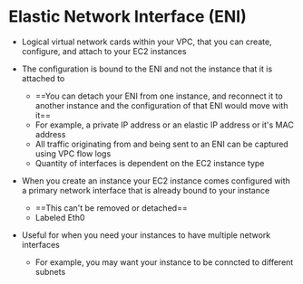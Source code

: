 # Elastic Network Interface (ENI)

- Logical virtual network cards within your VPC, that you can create, configure, and attach to your EC2 instances

- The configuration is bound to the ENI and not the instance that it is attached to
	- ==You can detach your ENI from one instance, and reconnect it to another instance and the configuration of that ENI would move with it==
	- For example, a private IP address or an elastic IP address or it's MAC address
	- All traffic originating from and being sent to an ENI can be captured using VPC flow logs
	- Quantity of interfaces is dependent on the EC2 instance type

- When you create an instance your EC2 instance comes configured with a primary network interface that is already bound to your instance
	- ==This can't be removed or detached==
	- Labeled Eth0

- Useful for when you need your instances to have multiple network interfaces
	- For example, you may want your instance to be conncted to different subnets
	